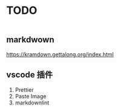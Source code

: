 # TODO

```bash
```

## markdwown

<https://kramdown.gettalong.org/index.html>

## vscode 插件

1. Prettier
1. Paste Image
1. markdownlint
